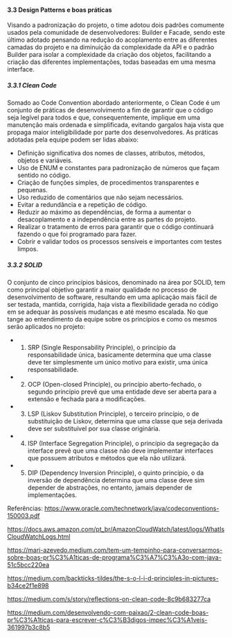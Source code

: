 #### 3.3 Design Patterns e boas práticas
Visando a padronização do projeto, o time adotou dois padrões comumente usados pela comunidade de desenvolvedores: Builder e Facade, sendo este último adotado pensando na redução do acoplamento entre as diferentes camadas do projeto e na diminuição da complexidade da API e o padrão Builder para isolar a complexidade da criação dos objetos, facilitando a criação das diferentes implementações, todas baseadas em uma mesma interface.

##### 3.3.1 Clean Code
Somado ao Code Convention abordado anteriormente, o Clean Code é um conjunto de práticas de desenvolvimento a fim de garantir que o código seja legível para todos e que, consequentemente, implique em uma manutenção mais ordenada e simplificada, evitando gargalos haja vista que propaga maior inteligibilidade por parte dos desenvolvedores. As práticas adotadas pela equipe podem ser lidas abaixo:
- Definição significativa dos nomes de classes, atributos, métodos, objetos e variáveis.
- Uso de ENUM e constantes para padronização de números que façam sentido no código.
- Criação de funções simples, de procedimentos transparentes e pequenas.
- Uso reduzido de comentários que não sejam necessários.
- Evitar a redundância e a repetição de código.
- Reduzir ao máximo as dependências, de forma a aumentar o desacoplamento e a independência entre as partes do projeto.
- Realizar o tratamento de erros para garantir que o código continuará fazendo o que foi programado para fazer.
- Cobrir e validar todos os processos sensíveis e importantes com testes limpos.

##### 3.3.2 SOLID
O conjunto de cinco princípios básicos, denominado na área por SOLID, tem como principal objetivo garantir a maior qualidade no processo de desenvolvimento de software, resultando em uma aplicação mais fácil de ser testada, mantida, corrigida, haja vista a flexibilidade gerada no código em se adequar às possíveis mudanças e até mesmo escalada. No que tange ao entendimento da equipe sobre os princípios e como os mesmos serão aplicados no projeto:
- 1. SRP (Single Responsability Principle), o princípio da responsabilidade única,  basicamente determina que uma classe deve ter simplesmente um único motivo para existir, uma única responsabilidade.
- 2. OCP (Open-closed Principle), ou princípio aberto-fechado, o segundo princípio prevê que uma entidade deve ser aberta para a extensão e fechada para a modificações.
- 3. LSP (Liskov Substitution Principle), o terceiro princípio, o de substituição de Liskov, determina que uma classe que seja derivada deve ser substituível por sua classe originária.
- 4. ISP (Interface Segregation Principle), o princípio da segregação da interface prevê que uma classe não deve implementar interfaces que possuem atributos e métodos que ela não utilizará.
- 5. DIP (Dependency Inversion Principle), o quinto princípio, o da inversão de dependência determina que uma classe deve sim depender de abstrações, no entanto, jamais depender de implementações.

Referências:
https://www.oracle.com/technetwork/java/codeconventions-150003.pdf

https://docs.aws.amazon.com/pt_br/AmazonCloudWatch/latest/logs/WhatIsCloudWatchLogs.html

https://mari-azevedo.medium.com/tem-um-tempinho-para-conversarmos-sobre-boas-pr%C3%A1ticas-de-programa%C3%A7%C3%A3o-com-java-51c5bcc220ea

https://medium.com/backticks-tildes/the-s-o-l-i-d-principles-in-pictures-b34ce2f1e898

https://medium.com/s/story/reflections-on-clean-code-8c9b683277ca

https://medium.com/desenvolvendo-com-paixao/2-clean-code-boas-pr%C3%A1ticas-para-escrever-c%C3%B3digos-impec%C3%A1veis-361997b3c8b5